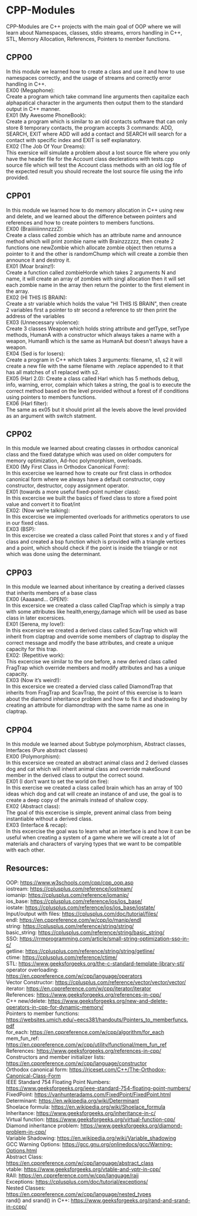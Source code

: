 # CPP-Modules
CPP-Modules are C++ projects with the main goal of OOP where we will learn about Namespaces, classes, stdio streams, errors handling in C++, STL, Memory Allocation, References, Pointers to member functions.  
## CPP00  
In this module we learned how to create a class and use it and how to use namespaces correctly, and the usage of streams and correctly error handling in C++.  
EX00 (Megaphone):  
Create a program which take command line arguments then capitalize each alphapatical character in the arguments then output them to the standard output in C++ manner.  
EX01 (My Awesome PhoneBook):  
Create a program which is similar to an old contacts software that can only store 8 temporary contacts, the program accepts 3 commands: ADD, SEARCH, EXIT where ADD will add a contact and SEARCH will search for a contact with specific index and EXIT is self explanatory.  
EX02 (The Job Of Your Dreams):  
This exersice will simulate a problem about a lost source file where you only have the header file for the Account class declerations with tests.cpp source file which will test the Account class methods with an old log file of the expected result you should recreate the lost source file using the info provided.  
## CPP01
In this module we learned how to do memory allocation in C++ using new and delete, and we learned about the difference between pointers and references and how to create pointers to members functions.  
EX00 (BraiiiiiiinnnzzzZ):  
Create a class called zombie which has an attribute name and announce method which will print zombie name with Brainzzzzzz, then create 2 functions one newZombie which allocate zombie object then returns a pointer to it and the other is randomChump which will create a zombie then announce it and destroy it.  
EX01 (Moar brainz!):  
Create a function called zombieHorde which takes 2 arguments N and name, it will create an array of zombies with singl allocation then it will set each zombie name in the array then return the pointer to the first element in the array.   
EX02 (HI THIS IS BRAIN):  
Create a str variable which holds the value "HI THIS IS BRAIN", then create 2 variables first a pointer to str second a reference to str then print the address of the variables  
EX03 (Unnecessary violence):  
Create 3 classes Weapon which holds string attribute and getType, setType methods, HumanA with a constructor which always takes a name with a weapon, HumanB which is the same as HumanA but doesn't always have a weapon.  
EX04 (Sed is for losers):  
Create a program in C++ which takes 3 arguments: filename, s1, s2 it will create a new file with the same filename with .replace appended to it that has all matches of s1 replaced with s2.  
EX05 (Harl 2.0):
Create a class called Harl which has 5 methods debug, info, warning, error, complain which takes a string, the goal is to execute the correct method based on the level provided without a forest of if conditions using pointers to members functions.  
EX06 (Harl filter):  
The same as ex05 but it should print all the levels above the level provided as an argument with switch statment.  
## CPP02
In this module we learned about creating classes in orthodox canonical class and the fixed datatype which was used on older computers for memory optimization, Ad-hoc polymorphism, overloads.  
EX00 (My First Class in Orthodox Canonical Form):  
In this excercise we learned how to create our first class in orthodox canonical form where we always have a default constructor, copy constructor, destructor, copy assignment operator.  
EX01 (towards a more useful fixed-point number class):  
In this excercise we built the basics of fixed class to store a fixed point value and convert it to float/int  
EX02: (Now we’re talking):  
In this excercise we implemented overloads for arithmetics operators to use in our fixed class.  
EX03 (BSP):  
In this excercise we created a class called Point that stores x and y of fixed class and created a bsp function which is provided with a triangle vertices and a point, which should check if the point is inside the triangle or not which was done using the determinant.  
## CPP03
In this module we learned about inheritance by creating a derived classes that inherits members of a base class  
EX00 (Aaaaand... OPEN!):  
In this excersice we created a class called ClapTrap which is simply a trap with some attributes like health,energy,damage which will be used as base class in later excersices.  
EX01 (Serena, my love!):  
In this excersice we created a derived class called ScavTrap which will inherit from claptrap and override some members of claptrap to display the correct message and modify the base attributes, and create a unique capacity for this trap.  
EX02: (Repetitive work):  
This excercise we similar to the one before, a new derived class called FragTrap which override members and modify attributes and has a unique capacity.  
EX03 (Now it’s weird!):  
In this excersice we created a dervied class called DiamondTrap that inherits from FragTrap and ScavTrap, the point of this exercise is to learn about the diamond inheritance problem and how to fix it and shadowing by creating an attribute for diamondtrap with the same name as one in claptrap. 
## CPP04
In this module we learned about Subtype polymorphism, Abstract classes, Interfaces (Pure abstract classes)  
EX00 (Polymorphism):  
In this excersice we created an abstract animal class and 2 derived classes dog and cat which will inherit animal class and override makeSound member in the derived class to output the correct sound.  
EX01 (I don’t want to set the world on fire):  
In this exercise we created a class called brain which has an array of 100 ideas which dog and cat will create an instance of and use, the goal is to create a deep copy of the animals instead of shallow copy.  
EX02 (Abstract class):  
The goal of this excercise is simple, prevent animal class from being instantiable without a derived class.  
EX03 (Interface & recap):  
In this excercise the goal was to learn what an interface is and how it can be useful when creating a system of a game where we will create a lot of materials and characters of varying types that we want to be compatible with each other.  
## Resources:
OOP: https://www.w3schools.com/cpp/cpp_oop.asp  
iostream: https://cplusplus.com/reference/iostream/  
iomanip: https://cplusplus.com/reference/iomanip/  
ios_base: https://cplusplus.com/reference/ios/ios_base/  
iostate: https://cplusplus.com/reference/ios/ios_base/iostate/  
Input/output with files: https://cplusplus.com/doc/tutorial/files/  
endl: https://en.cppreference.com/w/cpp/io/manip/endl  
string: https://cplusplus.com/reference/string/string/  
basic_string: https://cplusplus.com/reference/string/basic_string/  
SSO: https://rrmprogramming.com/article/small-string-optimization-sso-in-c/  
getline: https://cplusplus.com/reference/string/string/getline/  
ctime: https://cplusplus.com/reference/ctime/  
STL: https://www.geeksforgeeks.org/the-c-standard-template-library-stl/  
operator overloading: https://en.cppreference.com/w/cpp/language/operators  
Vector Constructor: https://cplusplus.com/reference/vector/vector/vector/  
iterator: https://en.cppreference.com/w/cpp/iterator/iterator  
References: https://www.geeksforgeeks.org/references-in-cpp/  
C++ new/delete: https://www.geeksforgeeks.org/new-and-delete-operators-in-cpp-for-dynamic-memory/  
Pointers to member functions: https://websites.umich.edu/~eecs381/handouts/Pointers_to_memberfuncs.pdf  
for_each: https://en.cppreference.com/w/cpp/algorithm/for_each  
mem_fun_ref: https://en.cppreference.com/w/cpp/utility/functional/mem_fun_ref  
References: https://www.geeksforgeeks.org/references-in-cpp/  
Constructors and member initializer lists: https://en.cppreference.com/w/cpp/language/constructor  
Orthodox canonical form: https://riceset.com/C++/The-Orthodox-Canonical-Class-Form  
IEEE Standard 754 Floating Point Numbers: https://www.geeksforgeeks.org/ieee-standard-754-floating-point-numbers/  
FixedPoint: https://vanhunteradams.com/FixedPoint/FixedPoint.html  
Determinant: https://en.wikipedia.org/wiki/Determinant  
Shoelace formula: https://en.wikipedia.org/wiki/Shoelace_formula  
Inheritance: https://www.geeksforgeeks.org/inheritance-in-c/  
Virtual function: https://www.geeksforgeeks.org/virtual-function-cpp/  
Diamond inheritance problem: https://www.geeksforgeeks.org/diamond-problem-in-cpp/  
Variable Shadowing: https://en.wikipedia.org/wiki/Variable_shadowing  
GCC Warning Options: https://gcc.gnu.org/onlinedocs/gcc/Warning-Options.html  
Abstract Class: https://en.cppreference.com/w/cpp/language/abstract_class  
vtable: https://www.geeksforgeeks.org/vtable-and-vptr-in-cpp/  
RAII: https://en.cppreference.com/w/cpp/language/raii  
Exceptions: https://cplusplus.com/doc/tutorial/exceptions/  
Nested Classes: https://en.cppreference.com/w/cpp/language/nested_types  
rand() and srand() in C++: https://www.geeksforgeeks.org/rand-and-srand-in-ccpp/